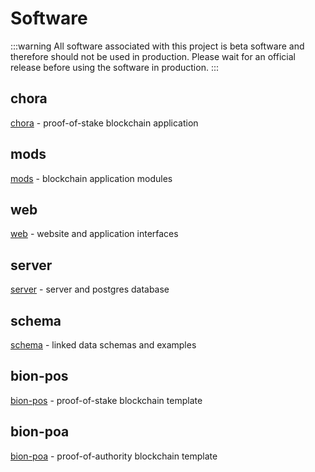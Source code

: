 # Software

:::warning
All software associated with this project is beta software and therefore should not be used in production. Please wait for an official release before using the software in production.
:::

## chora

[chora](https://github.com/choraio/chora) - proof-of-stake blockchain application

## mods

[mods](https://github.com/choraio/mods) - blockchain application modules

## web

[web](https://github.com/choraio/web) - website and application interfaces

## server

[server](https://github.com/choraio/server) - server and postgres database

## schema

[schema](https://github.com/choraio/schema) - linked data schemas and examples

## bion-pos

[bion-pos](https://github.com/choraio/bion-pos) - proof-of-stake blockchain template

## bion-poa

[bion-poa](https://github.com/choraio/bion-poa) - proof-of-authority blockchain template
